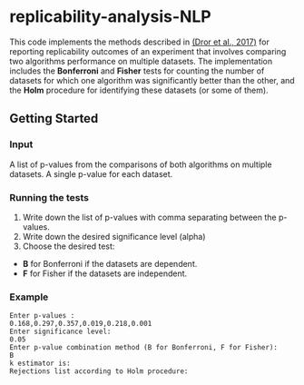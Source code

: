 # replicability-analysis-NLP
This code implements the methods described in [(Dror et al., 2017)](https://arxiv.org/abs/1709.09500) for reporting replicability outcomes of an experiment that involves comparing two algorithms performance on multiple datasets. The implementation includes the **Bonferroni** and **Fisher** tests for counting the number of datasets for which one algorithm was significantly better than the other, and the **Holm** procedure for identifying  these datasets (or some of them). 

## Getting Started 

### Input
A list of p-values from the comparisons of both algorithms on multiple datasets. 
A single p-value for each dataset.

### Running the tests
1. Write down the list of p-values with comma separating between the p-values.
2. Write down the desired significance level (alpha)
2. Choose the desired test:
* **B** for Bonferroni if the datasets are dependent.
* **F** for Fisher if the datasets are independent.

### Example
```
Enter p-values :
0.168,0.297,0.357,0.019,0.218,0.001
Enter significance level: 
0.05
Enter p-value combination method (B for Bonferroni, F for Fisher):
B
k estimator is:
Rejections list according to Holm procedure:
```


